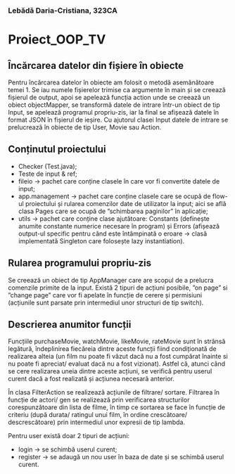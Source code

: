 ### Lebădă Daria-Cristiana, 323CA ###
# Proiect_OOP_TV #

## Încărcarea datelor din fișiere în obiecte
Pentru încărcarea datelor în obiecte am folosit o metodă asemănătoare temei 1. Se iau numele fișierelor trimise ca argumente în main
și se creează fișierul de output, apoi se apelează funcția action unde se creează un obiect objectMapper, se transformă datele de intrare
într-un obiect de tip Input, se apelează programul propriu-zis, iar la final se afișează datele în format JSON în fișierul de ieșire. Cu 
ajutorul clasei Input datele de intrare se prelucrează în obiecte de tip User, Movie sau Action.

## Conținutul proiectului
- Checker (Test.java);
- Teste de input & ref;
- fileio -> pachet care conține clasele în care vor fi convertite datele de input;
- app.management -> pachet care conține clasele care se ocupă de flow-ul proiectului și rularea comenzilor date de utilizator la input; aici
se află clasa Pages care se ocupă de ”schimbarea paginilor” în aplicație;
- utils -> pachet care conține clase ajutătoare: Constants (definește anumite constante numerice necesare în program) și Errors (afișează
output-ul specific pentru cănd este întâmpinată o eroare -> clasă implementată Singleton care folosește lazy instantiation).

## Rularea programului propriu-zis
Se creează un obiect de tip AppManager care are scopul de a prelucra comenzile primite de la input. Există 2 tipuri de acțiuni posibile, 
”on page” si ”change page” care vor fi apelate în funcție de cerere și permisiuni (acțiunile sunt parsate prin intermediul unor structuri de
tip switch).

## Descrierea anumitor funcții 
Funcțiile purchaseMovie, watchMovie, likeMovie, rateMovie sunt în strânsă legătură, îndeplinirea fiecăreia dintre aceste funcții fiind
condiționată de realizarea alteia (un film nu poate fi văzut dacă nu a fost cumpărat înainte si nu poate fi apreciat/ evaluat dacă nu a 
fost vizionat). Astfel că, atunci când se cere realizarea uneia dintre aceste acțiuni, se verifică pentru userul curent dacă a fost realizată
și acțiunea necesară anterior.

În clasa FilterAction se realizează acțiunile de filtrare/ sortare. Filtrarea în funcție de actori/ gen se realizează prin verificarea
structurilor corespunzătoare din lista de filme, în timp ce sortarea se face în funcție de criteriu (după durata/ ratingul unui film, în
ordine crescătoare/ descrescătoare) prin intermediul unor expresii de tip lambda.

Pentru user există doar 2 tipuri de acțiuni:
- login -> se schimbă userul curent;
- register -> se adaugă un nou user în baza de date și se schimbă userul curent.
